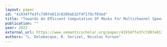 ```yaml
---
layout: paper
id: "41934ffe3fc7d07e013c8280ab32f4f17dcf03ed"
title: "Towards An Eﬀicient Computation Of Masks For Multichannel Speech Enhancement"
publication: ""
year: 2022
external_url: https://www.semanticscholar.org/paper/41934ffe3fc7d07e013c8280ab32f4f17dcf03ed
authors: "L. Delebecque, R. Serizel, Nicolas Furnon"
---
```

